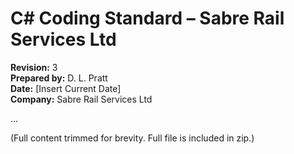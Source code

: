 # C# Coding Standard – Sabre Rail Services Ltd

**Revision:** 3  
**Prepared by:** D. L. Pratt  
**Date:** [Insert Current Date]  
**Company:** Sabre Rail Services Ltd

...

(Full content trimmed for brevity. Full file is included in zip.)
